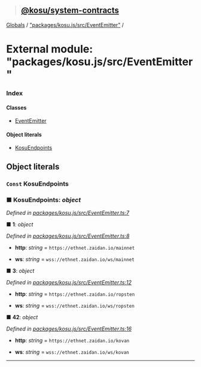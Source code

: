 > ## [@kosu/system-contracts](../README.md)

[Globals](../globals.md) / ["packages/kosu.js/src/EventEmitter"](_packages_kosu_js_src_eventemitter_.md) /

# External module: "packages/kosu.js/src/EventEmitter"

### Index

#### Classes

* [EventEmitter](../classes/_packages_kosu_js_src_eventemitter_.eventemitter.md)

#### Object literals

* [KosuEndpoints](_packages_kosu_js_src_eventemitter_.md#const-kosuendpoints)

## Object literals

### `Const` KosuEndpoints

### ■ **KosuEndpoints**: *object*

*Defined in [packages/kosu.js/src/EventEmitter.ts:7](url)*

■ **1**: *object*

*Defined in [packages/kosu.js/src/EventEmitter.ts:8](url)*

* **http**: *string* =  `https://ethnet.zaidan.io/mainnet`

* **ws**: *string* =  `wss://ethnet.zaidan.io/ws/mainnet`

■ **3**: *object*

*Defined in [packages/kosu.js/src/EventEmitter.ts:12](url)*

* **http**: *string* =  `https://ethnet.zaidan.io/ropsten`

* **ws**: *string* =  `wss://ethnet.zaidan.io/ws/ropsten`

■ **42**: *object*

*Defined in [packages/kosu.js/src/EventEmitter.ts:16](url)*

* **http**: *string* =  `https://ethnet.zaidan.io/kovan`

* **ws**: *string* =  `wss://ethnet.zaidan.io/ws/kovan`

___